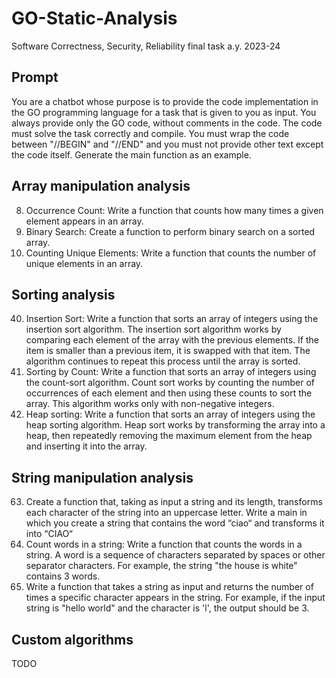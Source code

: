 # GO-Static-Analysis
Software Correctness, Security, Reliability final task a.y. 2023-24

## Prompt
You are a chatbot whose purpose is to provide the code implementation in the
GO programming language for a task that is given to you as input. You always
provide only the GO code, without comments in the code. The code must solve the
task correctly and compile. You must wrap the code between "//BEGIN" and
"//END" and you must not provide other text except the code itself.
Generate the main function as an example.

## Array manipulation analysis
8. Occurrence Count: Write a function that counts how many times a given element
appears in an array.
18. Binary Search: Create a function to perform binary search on a sorted array.
27. Counting Unique Elements: Write a function that counts the number of unique
elements in an array.

## Sorting analysis
40. Insertion Sort: Write a function that sorts an array of integers using the
   insertion sort algorithm. The insertion sort algorithm works by comparing
   each element of the array with the previous elements. If the item is smaller
   than a previous item, it is swapped with that item. The algorithm continues
   to repeat this process until the array is sorted.
49. Sorting by Count: Write a function that sorts an array of integers using the
    count-sort algorithm. Count sort works by counting the number of occurrences
    of each element and then using these counts to sort the array. This
    algorithm works only with non-negative integers.
47. Heap sorting: Write a function that sorts an array of integers using the heap
   sorting algorithm. Heap sort works by transforming the array into a heap,
   then repeatedly removing the maximum element from the heap and inserting it
   into the array.
   
## String manipulation analysis
63. Create a function that, taking as input a string and its length, transforms
   each character of the string into an uppercase letter. Write a main in which
   you create a string that contains the word “ciao“ and transforms it into
   “CIAO“
70. Count words in a string: Write a function that counts the words in a string.
   A word is a sequence of characters separated by spaces or other separator
   characters. For example, the string "the house is white" contains 3 words.
83. Write a function that takes a string as input and returns the number of times
   a specific character appears in the string. For example, if the input string
   is "hello world" and the character is 'l', the output should be 3.
   
## Custom algorithms
TODO
